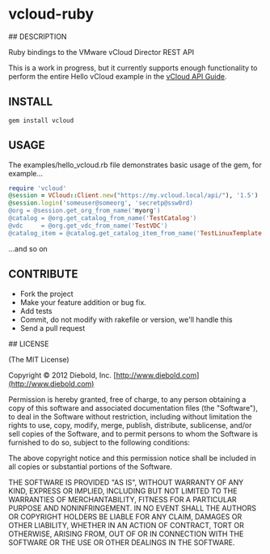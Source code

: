 # vcloud-ruby

## DESCRIPTION

Ruby bindings to the VMware vCloud Director REST API

This is a work in progress, but it currently supports enough functionality to perform the entire Hello vCloud example in the [vCloud API Guide](http://www.vmware.com/pdf/vcd_15_api_guide.pdf).

## INSTALL

````shell
gem install vcloud
````

## USAGE

The examples/hello_vcloud.rb file demonstrates basic usage of the gem, for example...

```ruby
require 'vcloud'
@session = VCloud::Client.new("https://my.vcloud.local/api/"), '1.5')
@session.login('someuser@someorg', 'secretp@ssw0rd)
@org = @session.get_org_from_name('myorg')
@catalog = @org.get_catalog_from_name('TestCatalog')
@vdc     = @org.get_vdc_from_name('TestVDC')
@catalog_item = @catalog.get_catalog_item_from_name('TestLinuxTemplate')
```

...and so on

## CONTRIBUTE

* Fork the project
* Make your feature addition or bug fix.
* Add tests
* Commit, do not modify with rakefile or version, we'll handle this
* Send a pull request

## LICENSE

(The MIT License)

Copyright © 2012 Diebold, Inc. [http://www.diebold.com](http://www.diebold.com)

Permission is hereby granted, free of charge, to any person obtaining a copy of this software and associated documentation files (the "Software"), to deal in the Software without restriction, including without limitation the rights to use, copy, modify, merge, publish, distribute, sublicense, and/or sell copies of the Software, and to permit persons to whom the Software is furnished to do so, subject to the following conditions:

The above copyright notice and this permission notice shall be included in all copies or substantial portions of the Software.

THE SOFTWARE IS PROVIDED "AS IS", WITHOUT WARRANTY OF ANY KIND, EXPRESS OR IMPLIED, INCLUDING BUT NOT LIMITED TO THE WARRANTIES OF MERCHANTABILITY, FITNESS FOR A PARTICULAR PURPOSE AND NONINFRINGEMENT. IN NO EVENT SHALL THE AUTHORS OR COPYRIGHT HOLDERS BE LIABLE FOR ANY CLAIM, DAMAGES OR OTHER LIABILITY, WHETHER IN AN ACTION OF CONTRACT, TORT OR OTHERWISE, ARISING FROM, OUT OF OR IN CONNECTION WITH THE SOFTWARE OR THE USE OR OTHER DEALINGS IN THE SOFTWARE.
